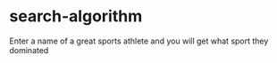 # search-algorithm
Enter a name of a great sports athlete and you will get what sport they dominated

